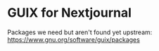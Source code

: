 # GUIX for Nextjournal

Packages we need but aren't found yet upstream: https://www.gnu.org/software/guix/packages
